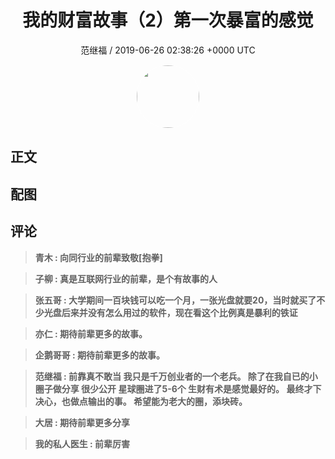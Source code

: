 <h1 align="center">我的财富故事（2）第一次暴富的感觉</h1>
<p align="center">
    <a>范继福 / 2019-06-26 02:38:26 &#43;0000 UTC</a>
</p>

<div align="center">
    <img src="https://images.zsxq.com/Fr0TMyIvogEzrEPB1jh3sOIWwCOh?e=1590940799&amp;token=kIxbL07-8jAj8w1n4s9zv64FuZZNEATmlU_Vm6zD:7NB41SjczH82TKTA-c_MjCOReSM=" width="100" height="100" style="border:1px solid;border-radius:50%; color:#ffffff"/>
</div>

## 正文

<div>

</div>

## 配图
<div class="image" align="center">

</div>

## 评论

<div align="left">
<div>

<blockquote >
<span> <strong>青木 : 向同行业的前辈致敬[抱拳] </strong></span>
</blockquote>

<blockquote >
<span> <strong>子柳 : 真是互联网行业的前辈，是个有故事的人 </strong></span>
</blockquote>

<blockquote >
<span> <strong>张五哥 : 大学期间一百块钱可以吃一个月，一张光盘就要20，当时就买了不少光盘后来并没有怎么用过的软件，现在看这个比例真是暴利的铁证 </strong></span>
</blockquote>

<blockquote >
<span> <strong>亦仁 : 期待前辈更多的故事。 </strong></span>
</blockquote>

<blockquote >
<span> <strong>企鹅哥哥 : 期待前辈更多的故事。 </strong></span>
</blockquote>

<blockquote >
<span> <strong>范继福 : 前靠真不敢当
我只是千万创业者的一个老兵。
除了在我自已的小圈子做分享
很少公开
星球圈进了5-6个
生财有术是感觉最好的。
最终才下决心，也做点输出的事。
希望能为老大的圈，添块砖。 </strong></span>
</blockquote>

<blockquote >
<span> <strong>大居 : 期待前辈更多分享 </strong></span>
</blockquote>

<blockquote >
<span> <strong>我的私人医生 : 前辈厉害 </strong></span>
</blockquote>

</div>
</div>